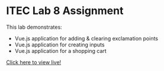 # ITEC Lab 8 Assignment
This lab demonstrates:
<ul>
    <li>Vue.js application for adding & clearing exclamation points</li>
    <li>Vue.js application for creating inputs</li>
    <li>Vue.js application for a shopping cart</li>
</ul>

<a href="https://myverdict.github.io/ITEC-lab8-assignment/">
    Click here to view live!</a>
